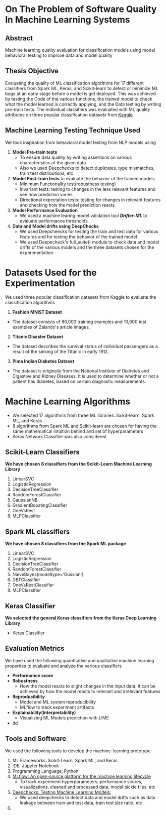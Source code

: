 # On The Problem of Software Quality In Machine Learning Systems
## Abstract
Machine learning quality evaluation for classification models using model behavioral testing to improve data and model quality
## Thesis Objective
Evaluating the quality of ML classification algorithms for 17 different classifiers from Spark ML, Keras, and Scikit-learn to detect or minimize ML bugs at an early stage before a model is get deployed. This was achieved by testing the Code of the various functions, the trained model to check what the model learned is correctly applying, and the Data testing by writing pre-train tests.   The individual classifiers was evaluated with ML quality attributes on three popular classification datasets from [Kaggle](https://www.kaggle.com/) 
## Machine Learning Testing Technique Used
We took inspiration from behavioral model testing from NLP models using

1.  **Model Pre-train tests** 
    * To ensure data quality by writing assertions on various characteristics of the given data
    * Also we used Deepchecks to detect duplicates, type mismatches, train test distributions, etc 
2.  **Model Post-train tests** to evaluate the behavior of the trained models
     * Minimum Functionality test(robustness testing)
     * Invariant tests: testing to changes in the less relevant features and see how prediction varies  
     * Directional expectation tests: testing for changes in relevant features and checking how the model prediction reacts 
3. **Model Performance Evaluation**
   * We used a machine learing model validation tool ***Drifter-ML*** to evaluate performance thresholds
5. **Data and Model drifts using DeepChecks**
   * We used Deepcheecks for testing the train and test data for various features and for testing the behavior of the trained model 
   * We used Deepecheck's full_suite() module to check data and model drifts of the various models and the three datasets chosen for the experimentation    
# Datasets Used for the Experimentation
We used three popular classification datasets from Kaggle to evaluate the classification algorithms
1. **Fashion MNIST Dataset** 
  *  The dataset consists of 60,000 training examples and 10,000 test examples of Zalando's article images. 
2. **Titanic Disaster Dataset**
  *  The dataset describes the survival status of individual passengers as a result of the sinking of the Titanic in early 1912.
3. **Pima Indian Diabetes Dataset**
  * The dataset is originally from the National Institute of Diabetes and Digestive and Kidney Diseases. It is used to determine whether or not a patient has diabetes, based on certain diagnostic measurements.

# Machine Learning Algorithms
  * We selected 17 algorithms from three ML libraries: Sxikit-learn, Spark ML, and Keras
  * 8 algorithms from Spark ML and Scikit-learn are chosen for having the same mathematical intuition behind and set of hyperparameters
  * Keras Network Classifier was also considered 

## Scikit-Learn Classifiers
**We have chosen 8 classifiers from the Scikit-Learn Machine Learning Library**
1.  LinearSVC
2.  LogisticRegression
3.  DecisionTreeClassifier
4.  RandomForestClassifier
5.  GaussianNB
6.  GradientBoostingClassifier
7.  OneVsRest
8.  MLPClassifier
## Spark ML classifiers
**We have chosen 8 classifiers from the Spark ML package**
1. LinearSVC
2. LogisticRegression
3. DecisionTreeClassifier
4. RandomForestClassifier
5. NaiveBayes(modeltype='Gussian')
6. GBTClassifier
7. OneVsRestClassifier
8. MLPClassifier

## Keras Classifier 
**We selected the general Keras classifiers from the Keras Deep Learning Library**
* Keras Classifier


## Evaluation Metrics
We have used the following quantitative and qualitative machine learning properties to evaluate and analyze the various classifiers
* **Performance score**
* **Robustness**
    * How the model reacts to slight changes in the Input data. It can be achieved by how the model reacts to relevant and irrelevant features
* **Reproducibility**
    * Model and ML system reproducibility 
    * MLflow to track experiment artifacts  
* **Explainability(Interpretability)** 
     * Visualizing ML Models prediction with LIME
* dd

## Tools and Software
We used the following tools to develop the machine-learning prototype 
1. ML Frameworks: Scikit-Learn, Spark ML, and Keras 
2. IDE: Jupyter Notebook
3. Programming Language: Python
4. [MLflow: An open-source platform for the machine learning lifecycle](https://mlflow.org/)
   * To track experiment hyperparameters, performance scores, visualizations, cleaned and processed data, model pickle files, etc   
5. [Deepchecks: Testing Machine Learning Models: ](https://deepchecks.com/)
    * We used deepchecks to detect data and model drifts such as data leakage between train and test data, train test size ratio, etc
7. 
